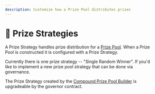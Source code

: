 ```yaml
---
description: Customize how a Prize Pool distributes prizes
---
```


# 💸 Prize Strategies

A Prize Strategy handles prize distribution for a [Prize Pool](../prize-pool.md).  When a Prize Pool is constructed it is configured with a Prize Strategy.  

Currently there is one prize strategy -- "Single Random Winner". If you'd like to implement a new prize pool strategy that can be done via governance.  

The Prize Strategy created by the [Compound Prize Pool Builder](../builders/) is upgradeable by the governor contract. 




